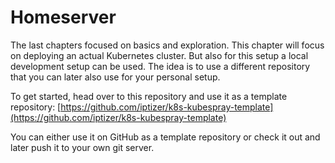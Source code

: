 # Homeserver

The last chapters focused on basics and exploration. This chapter will focus on deploying an actual Kubernetes cluster. But also for this setup a local development setup can be used. The idea is to use a different repository that you can later also use for your personal setup.

To get started, head over to this repository and use it as a template repository: [https://github.com/iptizer/k8s-kubespray-template](https://github.com/iptizer/k8s-kubespray-template)

You can either use it on GitHub as a template repository or check it out and later push it to your own git server.
